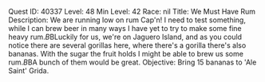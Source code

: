 Quest ID: 40337
Level: 48
Min Level: 42
Race: nil
Title: We Must Have Rum
Description: We are running low on rum Cap'n! I need to test something, while I can brew beer in many ways I have yet to try to make some fine heavy rum.$B$BLuckily for us, we're on Jaguero Island, and as you could notice there are several gorillas here, where there's a gorilla there's also bananas. With the sugar the fruit holds I might be able to brew us some rum.$B$BA bunch of them would be great.
Objective: Bring 15 bananas to 'Ale Saint' Grida.
